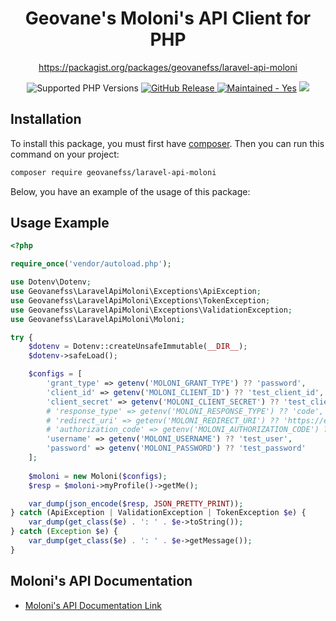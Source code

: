 <h1 align="center">Geovane's Moloni's API Client for PHP</h1>

<div align="center">
  <p><a href="https://packagist.org/packages/geovanefss/laravel-api-moloni">https://packagist.org/packages/geovanefss/laravel-api-moloni</a></p>
  <img src="https://img.shields.io/badge/php-7.4-brightgreen.svg?logo=php&longCache=true" alt="Supported PHP Versions" />
    <a href="https://github.com/GeovaneF55/laravel-api-moloni/releases">
        <img alt="GitHub Release" src="https://img.shields.io/github/v/release/GeovaneF55/laravel-api-moloni?include_prereleases">
    </a>
  <a href="https://github.com/markshust/docker-magento/graphs/commit-activity" target="_blank"><img src="https://img.shields.io/badge/maintained%3F-yes-brightgreen.svg" alt="Maintained - Yes" /></a>
  <a href="https://opensource.org/licenses/MIT" target="_blank"><img src="https://img.shields.io/badge/license-MIT-blue.svg" /></a>
</div>

## Installation

To install this package, you must first have [composer](https://getcomposer.org/).
Then you can run this command on your project:

```bash
composer require geovanefss/laravel-api-moloni
```

Below, you have an example of the usage of this package:

## Usage Example

```php
<?php

require_once('vendor/autoload.php');

use Dotenv\Dotenv;
use Geovanefss\LaravelApiMoloni\Exceptions\ApiException;
use Geovanefss\LaravelApiMoloni\Exceptions\TokenException;
use Geovanefss\LaravelApiMoloni\Exceptions\ValidationException;
use Geovanefss\LaravelApiMoloni\Moloni;

try {
    $dotenv = Dotenv::createUnsafeImmutable(__DIR__);
    $dotenv->safeLoad();

    $configs = [
        'grant_type' => getenv('MOLONI_GRANT_TYPE') ?? 'password',                            # Only password fully implemented yet (see: https://www.moloni.pt/dev/autenticacao/)
        'client_id' => getenv('MOLONI_CLIENT_ID') ?? 'test_client_id',                        # Required
        'client_secret' => getenv('MOLONI_CLIENT_SECRET') ?? 'test_client_secret',            # Required
        # 'response_type' => getenv('MOLONI_RESPONSE_TYPE') ?? 'code',                        # Future improvement
        # 'redirect_uri' => getenv('MOLONI_REDIRECT_URI') ?? 'https://example.com/callback',  # Future improvement
        # 'authorization_code' => getenv('MOLONI_AUTHORIZATION_CODE') ?? 'test_auth_code',    # Future improvement
        'username' => getenv('MOLONI_USERNAME') ?? 'test_user',                               # Required
        'password' => getenv('MOLONI_PASSWORD') ?? 'test_password'                            # Required
    ];
    
    $moloni = new Moloni($configs);
    $resp = $moloni->myProfile()->getMe();                                                    # Example of calling the API

    var_dump(json_encode($resp, JSON_PRETTY_PRINT));
} catch (ApiException | ValidationException | TokenException $e) {
    var_dump(get_class($e) . ': ' . $e->toString());
} catch (Exception $e) {
    var_dump(get_class($e) . ': ' . $e->getMessage());
}
```

## Moloni's API Documentation
- [Moloni's API Documentation Link](https://www.moloni.pt/dev/)
